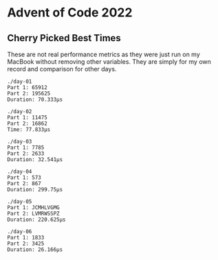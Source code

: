 # Advent of Code 2022

## Cherry Picked Best Times

These are not real performance metrics as they were just run on my MacBook without removing other variables. They are simply for my own record and comparison for other days.

```
./day-01
Part 1: 65912
Part 2: 195625
Duration: 70.333µs

./day-02
Part 1: 11475
Part 2: 16862
Time: 77.833µs

./day-03
Part 1: 7785
Part 2: 2633
Duration: 32.541µs

./day-04
Part 1: 573
Part 2: 867
Duration: 299.75µs

./day-05
Part 1: JCMHLVGMG
Part 2: LVMRWSSPZ
Duration: 220.625µs

./day-06
Part 1: 1833
Part 2: 3425
Duration: 26.166µs
```
